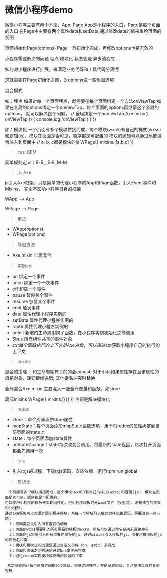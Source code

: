 # 微信小程序demo

微信小程序主要有两个方法，App, Page
App是小程序的入口，Page是每个页面的入口
在Page中主要有两个属性data和setData,通过修改data的值来重绘页面的视图

页面初始化Page(options)
Page一旦初始化完成，再修改options也是无效的

小程序需要解决的问题
埋点
模块化
状态管理
异步流程库
...

如何对小程序进行扩展，来满足业务代码和工具代码分离呢

这就需要在Page初始化之前，对options做一些附加选项

混合模式

如：埋点
如果对每一个页面埋点，就需要在每个页面绑定一个方法onViewTap
如果在全局的options绑定一个onViewTap，每个页面的options再继承这个全局的options，
就可以解决这个问题。
// 全局绑定一个onViewTap
Axe.mixin({
  onViewTap () {
    console.log('onViewTap')
  }
})

如：模块化
一个页面有多个模块拼接而成，每个模块(wxml)有自己的样式(wxss)和逻辑(js)，模块在页面是否可见，顺序都是可配置的
模块的逻辑可以通过局部混合注入到页面中
// a, b, c都是模块的js
WPage({
  mixins: [a,b,c]
})

> css: BEM

简单规则定义：B-B__E-E_M-M

> js: Axe

js引入Axe框架，只是简单的代理小程序的App和Page函数，引入Event事件和Mixins，
完全不影响小程序自身的框架

WApp --> App

WPage --> Page

> 用法
* WApp(options)
* WPage(options)

> 静态方法
* Axe.mixin 全局混合

> 实例api
* on 绑定一个事件
* once 绑定一个一次事件
* off 卸载一个事件
* pause 暂停某个事件
* resume 恢复某个事件
* emit 触发事件
* data 属性代理小程序实例的
* setData 属性代理小程序实例的
* route 属性代理小程序实例的
* onInit 新增的生命周期钩子函数，在小程序实例初始化之前调用
* $bus 所有组件共享的事件对象
* $cxt 每个函数执行的上下文是Axe对象，可以通过$cxt获取小程序自己的执行的上下文

> mixins

混合的策略：
和生命周期有关的的会concat;
对于data如果属性存在且该属性的值是对象，递归继续遍历;
其他键名冲突时替换

全局混合Axe.mixin
主要混入一些全局变量和函数，如store

局部mixins
WPage({
  mixins:[{}]
})
主要是解决模块化

> redux

* $store：每个页面添加$store属性
* mapState：每个页面添加mapState函数选项，用于将redux的属性绑定到当前页面的state上
* state：每个页面添加state属性
* onStateChange：state每次改变会调用，将最新的state返回，每次打开页面都会先调用一次

> rxjs

* 引入rxjs的过程，下载rxjs源码，安装依赖，运行npm run global

> 模块化

```
一个页面有多个模块拼接而成，每个模块(wxml)有自己的样式(wxss)和逻辑(js)，模块在页面是否可见，顺序都是可配置的。
可以使用小程序的模板来实现组件化，但小程序模板只是wxml文件（视图层），没有独立的样式和js逻辑。
通过axe框架可以方便扩展小程序模块，为每一个模块引入独立的样式和逻辑，需要注意一些问题：
  1：页面需要先引入所有需要的模板
  2：页面的wxss需要引入所有需要的模板的wxss，命名可以通过命名空间来避免冲突
  3：页面的js需要引入所有需要的模板的js，通过minixs引入模板的js，需要注意模板的js的函数名冲突
  4：模块和模块之间的通信通过自定义事件（on, emit）来完成
  5：页面和页面之间的通信通过bus事件来完成
  6：通过redux实现模块或页面的数据的共享
  
 总之就是想让每个模块之间耦合度降低，模块之间独立，方便安装卸载，关注模块自身的复杂逻辑
```
